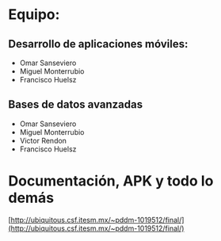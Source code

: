 # Equipo:
## Desarrollo de aplicaciones móviles:
- Omar Sanseviero
- Miguel Monterrubio
- Francisco Huelsz

## Bases de datos avanzadas
- Omar Sanseviero
- Miguel Monterrubio
- Victor Rendon
- Francisco Huelsz

# Documentación, APK y todo lo demás

[http://ubiquitous.csf.itesm.mx/~pddm-1019512/final/](http://ubiquitous.csf.itesm.mx/~pddm-1019512/final/)
